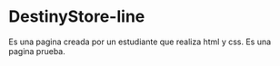 # DestinyStore-line
Es una pagina creada por un estudiante que realiza html y css. Es una pagina prueba.
